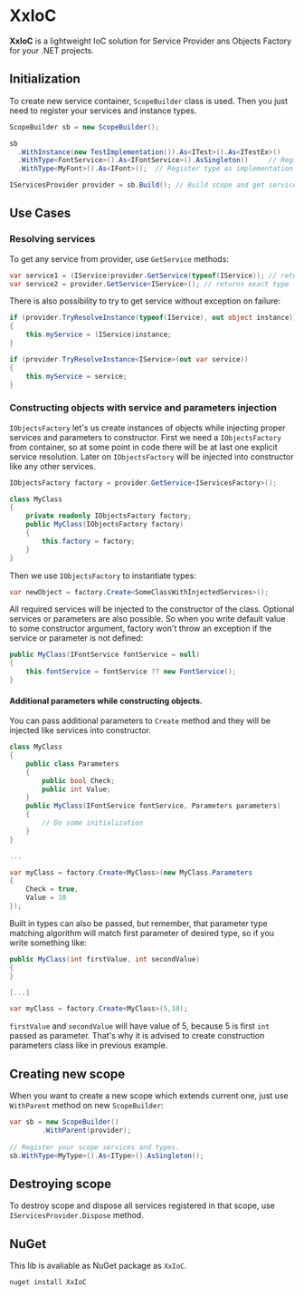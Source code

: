 # XxIoC

**XxIoC** is a lightweight IoC solution for Service Provider ans Objects Factory for your .NET projects.

## Initialization
To create new service container, `ScopeBuilder` class is used. Then you just need to register your services and instance types.
````c#
ScopeBuilder sb = new ScopeBuilder();

sb
  .WithInstance(new TestImplementation()).As<ITest>().As<ITestEx>() 	// Register instance as specific services.
  .WithType<FontService>().As<IFontService>().AsSingleton() 	// Register type as specific service(s).
  .WithType<MyFont>().As<IFont>(); 	// Register type as implementation of some abstract type.

IServicesProvider provider = sb.Build(); // Build scope and get services provider.
````

## Use Cases
### Resolving services
To get any service from provider, use `GetService` methods:
````c#
var service1 = (IService)provider.GetService(typeof(IService)); // returns object
var service2 = provider.GetService<IService>(); // returns exact type
````
There is also possibility to try to get service without exception on failure:
````C#
if (provider.TryResolveInstance(typeof(IService), out object instance))
{
	this.myService = (IService)instance;
}

if (provider.TryResolveInstance<IService>(out var service))
{
	this.myService = service;
}
````
### Constructing objects with service and parameters injection
`IObjectsFactory` let's us create instances of objects while injecting proper services and parameters to constructor.
First we need a `IObjectsFactory` from container, so at some point in code there will be at last one explicit service resolution. Later on `IObjectsFactory` will be injected into constructor like any other services.
````C#
IObjectsFactory factory = provider.GetService<IServicesFactory>();

class MyClass
{
	private readonly IObjectsFactory factory;
	public MyClass(IObjectsFactory factory)
	{
		this.factory = factory;
	}
}
````
Then we use `IObjectsFactory` to instantiate types:
````C#
var newObject = factory.Create<SomeClassWithInjectedServices>();
````
All required services will be injected to the constructor of the class. Optional services or parameters are also possible. So when you write default value to some constructor argument, factory won't throw an exception if the service or parameter is not defined:
````C#
public MyClass(IFontService fontService = null)
{
	this.fontService = fontService ?? new FontService();
}
````
#### Additional parameters while constructing objects.
You can pass additional parameters to `Create` method and they will be injected like services into constructor.
````C#
class MyClass
{
	public class Parameters
	{
		public bool Check;
		public int Value;
	}
	public MyClass(IFontService fontService, Parameters parameters)
	{
		// Do some initialization
	}
}

...

var myClass = factory.Create<MyClass>(new MyClass.Parameters
{
	Check = true,
	Value = 10
});
````
Built in types can also be passed, but remember, that parameter type matching algorithm will match first parameter of desired type, so if you write something like:
````C#
public MyClass(int firstValue, int secondValue)
{
}

[...]

var myClass = factory.Create<MyClass>(5,10);
````

`firstValue` and `secondValue` will have value of 5, because 5 is first `int` passed as parameter. That's why it is advised to create construction parameters class like in previous example.

## Creating new scope
When you want to create a new scope which extends current one, just use `WithParent` method on new `ScopeBuilder`:
````C#
var sb = new ScopeBuilder()
		.WithParent(provider);
				
// Register your scope services and types.
sb.WithType<MyType>().As<IType>().AsSingleton();
````
## Destroying scope
To destroy scope and dispose all services registered in that scope, use `IServicesProvider.Dispose` method.

## NuGet
This lib is avaliable as NuGet package as `XxIoC`.
````
nuget install XxIoC
````
